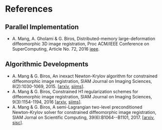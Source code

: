 # References

## Parallel Implementation
* A. Mang, A. Gholami & G. Biros, Distributed-memory large-deformation diffeomorphic 3D image registration, Proc ACM/IEEE Conference on SuperComputing, Article No. 72, 2016 [ieee](http://dx.doi.org/10.1109/SC.2016.71).

## Algorithmic Developments
* A. Mang & G. Biros, An inexact Newton-Krylov algorithm for constrained diffeomorphic image registration, SIAM Journal on Imaging Sciences, 8(2):1030-1069, 2015. [[arxiv](https://arxiv.org/abs/1408.6299v3), [siims](http://epubs.siam.org/doi/10.1137/140984002)].
* A. Mang & G. Biros, Constrained H1 regularization schemes for diffeomorphic image registration, SIAM Journal on Imaging Sciences, 9(3):1154-1194, 2016 [[arxiv](https://arxiv.org/abs/1503.00757), [siims](http://epubs.siam.org/doi/10.1137/15M1010919)].
* A. Mang & G. Biros, A semi-Lagrangian two-level preconditioned Newton-Krylov solver for constrained diffeomorphic image registration, SIAM Jornal on Scientific Computing, 39(6):B1064--B1101, 2017. [[arxiv](https://arxiv.org/abs/1604.02153), [sisc](http://epubs.siam.org/doi/abs/10.1137/16M1070475)].
